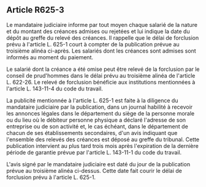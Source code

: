 Article R625-3
----
Le mandataire judiciaire informe par tout moyen chaque salarié de la nature et
du montant des créances admises ou rejetées et lui indique la date du dépôt au
greffe du relevé des créances. Il rappelle que le délai de forclusion prévu à
l'article L. 625-1 court à compter de la publication prévue au troisième alinéa
ci-après. Les salariés dont les créances sont admises sont informés au moment du
paiement.

Le salarié dont la créance a été omise peut être relevé de la forclusion par le
conseil de prud'hommes dans le délai prévu au troisième alinéa de l'article L.
622-26. Le relevé de forclusion bénéficie aux institutions mentionnées à
l'article L. 143-11-4 du code du travail.

La publicité mentionnée à l'article L. 625-1 est faite à la diligence du
mandataire judiciaire par la publication, dans un journal habilité à recevoir
les annonces légales dans le département du siège de la personne morale ou du
lieu où le débiteur personne physique a déclaré l'adresse de son entreprise ou
de son activité et, le cas échéant, dans le département de chacun de ses
établissements secondaires, d'un avis indiquant que l'ensemble des relevés des
créances est déposé au greffe du tribunal. Cette publication intervient au plus
tard trois mois après l'expiration de la dernière période de garantie prévue par
l'article L. 143-11-1 du code du travail.

L'avis signé par le mandataire judiciaire est daté du jour de la publication
prévue au troisième alinéa ci-dessus. Cette date fait courir le délai de
forclusion prévu à l'article L. 625-1.

